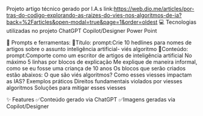 Projeto artigo técnico gerado por I.A.s
link:https://web.dio.me/articles/por-tras-do-codigo-explorando-as-raizes-do-vies-nos-algoritmos-de-ia?back=%2Farticles&open-modal=true&page=1&order=oldest
💻 Tecnologias utilizadas no projeto
ChatGPT
Copilot/Designer
Power Point

📄 Prompts e ferramentas:
🌟Título:
prompt:Crie 10 hedlines para nomes de artigos sobre o assunto inteligência artificial- viés algoritmo
🌟Conteúdo:
prompt:Comporte como um escritor de artigos de inteligência artificial
No máximo 5 linhas por blocos de explicação
Me explique de maneira informal, como se eu fosse uma criança de 10 anos
Os blocos que serão criados estão abaixos:
O que são viés algoritmos?
Como esses viesses impactam as IAS?
Exemplos práticos
Direitos fundamentais violados por viesses algoritmos
Soluções para mitigar esses viesses

✨ Features
✅Conteúdo gerado via ChatGPT
✅Imagens geradas via Copilot/Designer
